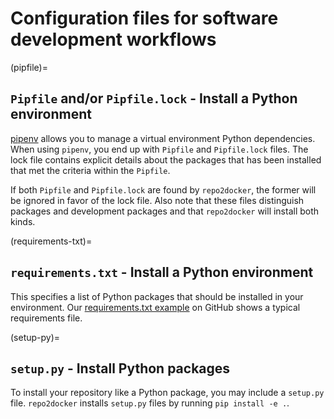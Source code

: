 # Configuration files for software development workflows

(pipfile)=

## `Pipfile` and/or `Pipfile.lock` - Install a Python environment

[pipenv](https://github.com/pypa/pipenv/) allows you to manage a virtual
environment Python dependencies. When using `pipenv`, you end up with
`Pipfile` and `Pipfile.lock` files. The lock file contains explicit details
about the packages that has been installed that met the criteria within the
`Pipfile`.

If both `Pipfile` and `Pipfile.lock` are found by `repo2docker`, the former
will be ignored in favor of the lock file. Also note that these files
distinguish packages and development packages and that `repo2docker` will install
both kinds.

(requirements-txt)=

## `requirements.txt` - Install a Python environment

This specifies a list of Python packages that should be installed in your
environment. Our
[requirements.txt example](https://github.com/binder-examples/requirements/blob/HEAD/requirements.txt)
on GitHub shows a typical requirements file.

(setup-py)=

## `setup.py` - Install Python packages

To install your repository like a Python package, you may include a
`setup.py` file. `repo2docker` installs `setup.py` files by running
`pip install -e .`.

